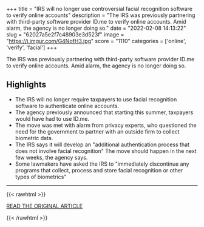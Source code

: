 +++
title = "IRS will no longer use controversial facial recognition software to verify online accounts"
description = "The IRS was previously partnering with third-party software provider ID.me to verify online accounts. Amid alarm, the agency is no longer doing so."
date = "2022-02-08 14:13:22"
slug = "62027a5e2f7c48903e3d523f"
image = "https://i.imgur.com/G4NofH3.jpg"
score = "1110"
categories = ['online', 'verify', 'facial']
+++

The IRS was previously partnering with third-party software provider ID.me to verify online accounts. Amid alarm, the agency is no longer doing so.

## Highlights

- The IRS will no longer require taxpayers to use facial recognition software to authenticate online accounts.
- The agency previously announced that starting this summer, taxpayers would have had to use ID.me.
- The move was met with alarm from privacy experts, who questioned the need for the government to partner with an outside firm to collect biometric data.
- The IRS says it will develop an "additional authentication process that does not involve facial recognition" The move should happen in the next few weeks, the agency says.
- Some lawmakers have asked the IRS to "immediately discontinue any programs that collect, process and store facial recognition or other types of biometrics"

---

{{< rawhtml >}}
  <p class="article-category">
    <a target="_blank" href="https://www.cnbc.com/2022/02/07/irs-to-end-use-of-facial-recognition-software-to-verify-online-account.html">READ THE ORIGINAL ARTICLE</a>
  </p>
{{< /rawhtml >}}
